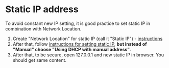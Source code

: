 # Static IP address

To avoid constant new IP setting, it is good practice to set static IP in combination with Network Location.

1. Create "Network Location" for static IP (call it "Static IP") - [instructions](http://www.macinstruct.com/node/549)
2. After that, follow [instructions for setting static IP](http://www.macinstruct.com/node/550), **but instead of "Manual" choose "Using DHCP with manual address"**.
3. After that, to be secure, open 127.0.0.1 and new static IP in browser. You should get same content.
